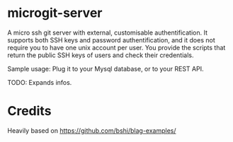 microgit-server
===============

A micro ssh git server with external, customisable authentification.
It supports both SSH keys and password authentification, and it does not require you to have one unix account per user.
You provide the scripts that return the public SSH keys of users and check their credentials.

Sample usage: Plug it to your Mysql database, or to your REST API.

TODO: Expands infos.

Credits
=======
Heavily based on https://github.com/bshi/blag-examples/